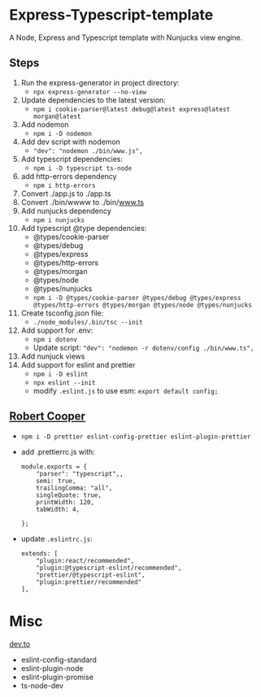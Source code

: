 # Express-Typescript-template

A Node, Express and Typescript template with Nunjucks view engine.

## Steps

1. Run the express-generator in project directory:
    - `npx express-generator --no-view`
1. Update dependencies to the latest version:
    - `npm i cookie-parser@latest debug@latest express@latest morgan@latest`
1. Add nodemon
    - `npm i -D nodemon`
1. Add dev script with nodemon
    - `"dev": "nodemon ./bin/www.js",`
1. Add typescript dependencies:
    - `npm i -D typescript ts-node`
1. add http-errors dependency
    - `npm i http-errors`
1. Convert ./app.js to ./app.ts
1. Convert ./bin/wwww to ./bin/www.ts
1. Add nunjucks dependency
    - `npm i nunjucks`
1. Add typescript @type dependencies:
    - @types/cookie-parser
    - @types/debug
    - @types/express
    - @types/http-errors
    - @types/morgan
    - @types/node
    - @types/nunjucks
    - `npm i -D @types/cookie-parser @types/debug @types/express @types/http-errors @types/morgan @types/node @types/nunjucks`
1. Create tsconfig.json file:
    - `./node_modules/.bin/tsc --init`
1. Add support for .env:
    - `npm i dotenv`
    - Update script: `"dev": "nodemon -r dotenv/config ./bin/www.ts",`
1. Add nunjuck views
1. Add support for eslint and prettier
    - `npm i -D eslint`
    - `npx eslint --init`
    - modify `.eslint.js` to use esm: `export default config;`

## [Robert Cooper](https://robertcooper.me/post/using-eslint-and-prettier-in-a-typescript-project)

-   `npm i -D prettier eslint-config-prettier eslint-plugin-prettier`
-   add .prettierrc.js with:

    ```
    module.exports = {
    	"parser": "typescript",,
    	semi: true,
    	trailingComma: "all",
    	singleQuote: true,
    	printWidth: 120,
    	tabWidth: 4,

    };
    ```

-   update `.eslintrc.js`:
    ```
    extends: [
    	"plugin:react/recommended",
    	"plugin:@typescript-eslint/recommended",
    	"prettier/@typescript-eslint",
    	"plugin:prettier/recommended"
    ],
    ```

# Misc

[dev.to](https://dev.to/nabeelahmed1721/setting-up-typescript-with-eslint-prettier-on-vscode-25na)

-   eslint-config-standard
-   eslint-plugin-node
-   eslint-plugin-promise
-   ts-node-dev

